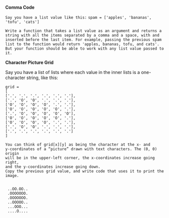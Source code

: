 **Comma Code**


`Say you have a list value like this:`
`spam = ['apples', 'bananas', 'tofu', 'cats']`

`Write a function that takes a list value as an argument and returns
a string with all the items separated by a comma and a space, with and
inserted before the last item. For example, passing the previous spam list to
the function would return 'apples, bananas, tofu, and cats'. But your function should be able to work with any list value passed to it.`

**Character Picture Grid**

Say you have a list of lists where each value in the inner lists is a one-character
string, like this:

```
grid = 
[      
['.', '.', '.', '.', '.', '.'],  
['.', 'O', 'O', '.', '.', '.'],  
['O', 'O', 'O', 'O', '.', '.'],  
['O', 'O', 'O', 'O', 'O', '.'],  
['.', 'O', 'O', 'O', 'O', 'O'],  
['O', 'O', 'O', 'O', 'O', '.'],  
['O', 'O', 'O', 'O', '.', '.'],  
['.', 'O', 'O', '.', '.', '.'],  
['.', '.', '.', '.', '.', '.']  
]  

You can think of grid[x][y] as being the character at the x- and
y-coordinates of a “picture” drawn with text characters. The (0, 0) origin
will be in the upper-left corner, the x-coordinates increase going right,
and the y-coordinates increase going down.
Copy the previous grid value, and write code that uses it to print the image.


 ..OO.OO..    
 .OOOOOOO.    
 .OOOOOOO.  
 ..OOOOO..  
 ...OOO...  
 ....O....  
 
